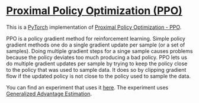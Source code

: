 # [Proximal Policy Optimization (PPO)](https://nn.labml.ai/rl/ppo/index.html)

This is a [PyTorch](https://pytorch.org) implementation of
[Proximal Policy Optimization - PPO](https://arxiv.org/abs/1707.06347).

PPO is a policy gradient method for reinforcement learning.
Simple policy gradient methods one do a single gradient update per sample (or a set of samples).
Doing multiple gradient steps for a singe sample causes problems
because the policy deviates too much producing a bad policy.
PPO lets us do multiple gradient updates per sample by trying to keep the
policy close to the policy that was used to sample data.
It does so by clipping gradient flow if the updated policy
is not close to the policy used to sample the data.

You can find an experiment that uses it [here](https://nn.labml.ai/rl/ppo/experiment.html).
The experiment uses [Generalized Advantage Estimation](https://nn.labml.ai/rl/ppo/gae.html).